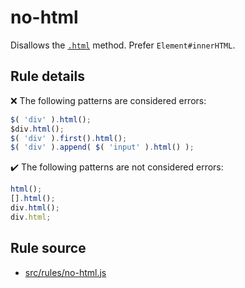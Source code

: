 # no-html

Disallows the [`.html`](https://api.jquery.com/html/) method. Prefer `Element#innerHTML`.

## Rule details

❌ The following patterns are considered errors:
```js
$( 'div' ).html();
$div.html();
$( 'div' ).first().html();
$( 'div' ).append( $( 'input' ).html() );
```

✔️ The following patterns are not considered errors:
```js
html();
[].html();
div.html();
div.html;
```
## Rule source

* [src/rules/no-html.js](/src/rules/no-html.js)
